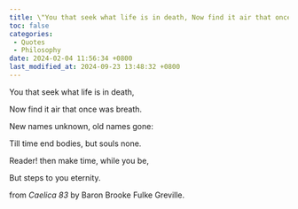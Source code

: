 ```yaml
---
title: \"You that seek what life is in death, Now find it air that once was breath.\"
toc: false
categories:
 - Quotes
 - Philosophy
date: 2024-02-04 11:56:34 +0800
last_modified_at: 2024-09-23 13:48:32 +0800
---
```


You that seek what life is in death,

Now find it air that once was breath.

New names unknown, old names gone:

Till time end bodies, but souls none.

Reader! then make time, while you be,

But steps to you eternity.

from *Caelica 83* by Baron Brooke Fulke Greville.